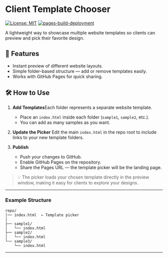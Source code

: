 # Client Template Chooser

[![License: MIT](https://img.shields.io/badge/License-MIT-orange.svg)](LICENSE)
[![pages-build-deployment](https://img.shields.io/github/deployments/nick73/website-tester/github-pages?label=GitHub%20Pages&logo=github)](https://nick73.github.io/website-tester/)

A lightweight way to showcase multiple website templates so clients can preview and pick their favorite design.

## 🚀 Features

- Instant preview of different website layouts.
- Simple folder-based structure — add or remove templates easily.
- Works with GitHub Pages for quick sharing.

## 🛠️ How to Use

1. **Add Templates**Each folder represents a separate website template.

   - Place an `index.html` inside each folder (`sample1`, `sample2`, etc.).
   - You can add as many samples as you want.
2. **Update the Picker**
   Edit the main `index.html` in the repo root to include links to your new template folders.
3. **Publish**

   - Push your changes to GitHub.
   - Enable GitHub Pages on the repository.
   - Share the Pages URL — the template picker will be the landing page.

> 💡 The picker loads your chosen template directly in the preview window, making it easy for clients to explore your designs.

---

### Example Structure

```
repo/ 
│── index.html  ← Template picker 
|
├── sample1/ 
│   └── index.html 
├── sample2/ 
│   └── index.html 
└── sample3/
    └── index.html
```

---
